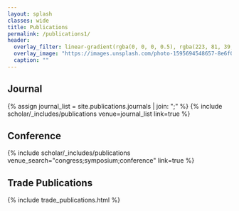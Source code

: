 ```yaml
---
layout: splash
classes: wide
title: Publications
permalink: /publications1/
header:
  overlay_filter: linear-gradient(rgba(0, 0, 0, 0.5), rgba(223, 81, 39, 0.5))
  overlay_image: "https://images.unsplash.com/photo-1595694548657-8e6f0d681f8a?ixlib=rb-1.2.1&ixid=MnwxMjA3fDB8MHxwaG90by1wYWdlfHx8fGVufDB8fHx8&auto=format&fit=crop&w=1776&q=80"
  caption: ""
---
```

## Journal
{% assign journal_list = site.publications.journals | join: ";" %}
{% include scholar/_includes/publications venue=journal_list link=true %}

## Conference
{% include scholar/_includes/publications venue_search="congress;symposium;conference" link=true %}

## Trade Publications
{% include trade_publications.html %}
